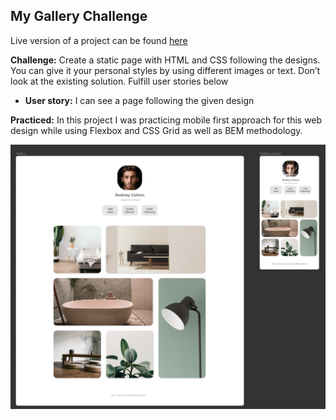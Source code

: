 ## My Gallery Challenge

Live version of a project can be found [here](https://mygallery.demanderbag.vercel.app/ "My Gallery live demo")

**Challenge:** Create a static page with HTML and CSS following the designs. You can give it your personal styles by using different images or text. Don’t look at the existing solution. Fulfill user stories below

- **User story:** I can see a page following the given design

**Practiced:** In this project I was practicing mobile first approach for this web design while using Flexbox and CSS Grid as well as BEM methodology.

![My Gallery challenge preview page](images/mygallery-preview.png)
